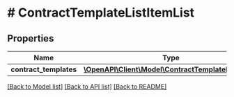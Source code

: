# # ContractTemplateListItemList

## Properties

Name | Type | Description | Notes
------------ | ------------- | ------------- | -------------
**contract_templates** | [**\OpenAPI\Client\Model\ContractTemplateListItem[]**](ContractTemplateListItem.md) |  | [optional]

[[Back to Model list]](../../README.md#models) [[Back to API list]](../../README.md#endpoints) [[Back to README]](../../README.md)
